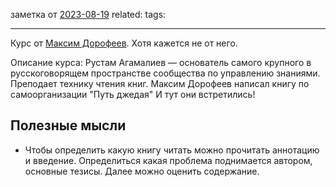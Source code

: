
заметка от [2023-08-19](2023-08-19.md)
related:
tags:

---
  
Курс от [Максим Дорофеев](Максим%20Дорофеев.md). Хотя кажется не от него.

Описание курса: Рустам Агамалиев — основатель самого крупного в русскоговорящем пространстве сообщества по управлению знаниями. Преподает технику чтения книг. Максим Дорофеев написал книгу по самоорганизации "Путь джедая" И тут они встретились!

## Полезные мысли
- Чтобы определить какую книгу читать можно прочитать аннотацию и введение. Определиться какая проблема поднимается автором, основные тезисы. Далее можно оценить содержание.